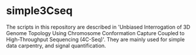 # simple3Cseq

The scripts in this repository are described in 'Unbiased Interrogation of 3D 
Genome Topology Using Chromosome Conformation Capture Coupled to High-Throughput 
Sequencing (4C-Seq)'. They are mainly used for simple data carpentry, and signal 
quantification.
